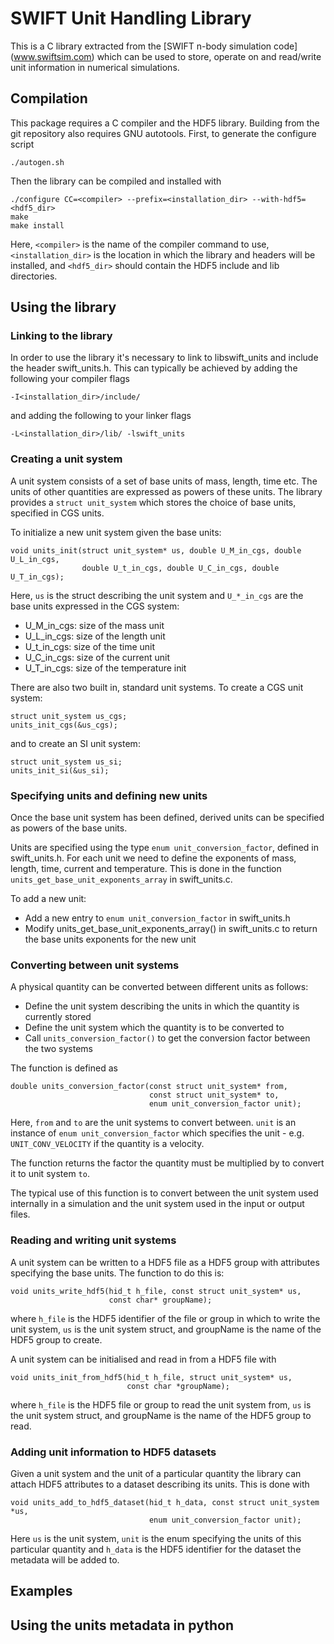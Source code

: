 # SWIFT Unit Handling Library

This is a C library extracted from the [SWIFT n-body simulation code]
(www.swiftsim.com) which can be used to store, operate on and read/write
unit information in numerical simulations.

## Compilation

This package requires a C compiler and the HDF5 library. Building from
the git repository also requires GNU autotools. First, to generate the
configure script
```
./autogen.sh
```

Then the library can be compiled and installed with
```
./configure CC=<compiler> --prefix=<installation_dir> --with-hdf5=<hdf5_dir>
make
make install
```

Here, `<compiler>` is the name of the compiler command to use, 
`<installation_dir>` is the location in which the library and headers will
be installed, and `<hdf5_dir>` should contain the HDF5 include and lib
directories.

## Using the library

### Linking to the library

In order to use the library it's necessary to link to libswift_units and include
the header swift_units.h. This can typically be achieved by adding the following
your compiler flags 
```
-I<installation_dir>/include/
```
and adding the following to your linker flags
```
-L<installation_dir>/lib/ -lswift_units
```

### Creating a unit system

A unit system consists of a set of base units of mass, length, time etc. The
units of other quantities are expressed as powers of these units. The library
provides a `struct unit_system` which stores the choice of base units,
specified in CGS units.

To initialize a new unit system given the base units:
```
void units_init(struct unit_system* us, double U_M_in_cgs, double U_L_in_cgs,
                double U_t_in_cgs, double U_C_in_cgs, double U_T_in_cgs);
```
Here, `us` is the struct describing the unit system and `U_*_in_cgs` are the
base units expressed in the CGS system:
  * U_M_in_cgs: size of the mass unit
  * U_L_in_cgs: size of the length unit
  * U_t_in_cgs: size of the time unit
  * U_C_in_cgs: size of the current unit
  * U_T_in_cgs: size of the temperature init

There are also two built in, standard unit systems. To create a CGS unit system:
```
struct unit_system us_cgs;
units_init_cgs(&us_cgs);
```
and to create an SI unit system:
```
struct unit_system us_si;
units_init_si(&us_si);
```

### Specifying units and defining new units

Once the base unit system has been defined, derived units can be specified
as powers of the base units.

Units are specified using the type `enum unit_conversion_factor`, defined
in swift_units.h. For each unit we need to define the exponents of mass,
length, time, current and temperature. This is done in the function
`units_get_base_unit_exponents_array` in swift_units.c.

To add a new unit:
  * Add a new entry to `enum unit_conversion_factor` in swift_units.h
  * Modify units_get_base_unit_exponents_array() in swift_units.c to return
    the base units exponents for the new unit

### Converting between unit systems

A physical quantity can be converted between different units as follows:
  * Define the unit system describing the units in which the quantity is
    currently stored
  * Define the unit system which the quantity is to be converted to
  * Call `units_conversion_factor()` to get the conversion factor between the
    two systems

The function is defined as
```
double units_conversion_factor(const struct unit_system* from,
                               const struct unit_system* to,
                               enum unit_conversion_factor unit);
```
Here, `from` and `to` are the unit systems to convert between. `unit` is an
instance of `enum unit_conversion_factor` which specifies the unit - e.g. 
`UNIT_CONV_VELOCITY` if the quantity is a velocity. 

The function returns the factor the quantity must be multiplied by to convert
it to unit system `to`.

The typical use of this function is to convert between the unit system used
internally in a simulation and the unit system used in the input or output
files.

### Reading and writing unit systems

A unit system can be written to a HDF5 file as a HDF5 group with attributes
specifying the base units. The function to do this is:
```
void units_write_hdf5(hid_t h_file, const struct unit_system* us,
                      const char* groupName);
```
where `h_file` is the HDF5 identifier of the file or group in which
to write the unit system, `us` is the unit system struct, and groupName is the
name of the HDF5 group to create.

A unit system can be initialised and read in from a HDF5 file with
```
void units_init_from_hdf5(hid_t h_file, struct unit_system* us,
                          const char *groupName);
```
where `h_file` is the HDF5 file or group to read the unit system from, `us` is
the unit system struct, and groupName is the name of the HDF5 group to read.

### Adding unit information to HDF5 datasets

Given a unit system and the unit of a particular quantity the library can
attach HDF5 attributes to a dataset describing its units. This is done with

```
void units_add_to_hdf5_dataset(hid_t h_data, const struct unit_system *us,
                               enum unit_conversion_factor unit);
```
Here `us` is the unit system, `unit` is the enum specifying the units of this
particular quantity and `h_data` is the HDF5 identifier for the dataset the
metadata will be added to.

## Examples

## Using the units metadata in python
